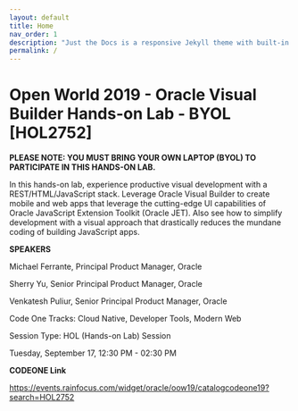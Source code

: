 ```yaml
---
layout: default
title: Home
nav_order: 1
description: "Just the Docs is a responsive Jekyll theme with built-in search that is easily customizable and hosted on GitHub Pages."
permalink: /
---
```

# Open World 2019 - Oracle Visual Builder Hands-on Lab - BYOL [HOL2752]

**PLEASE NOTE: YOU MUST BRING YOUR OWN LAPTOP (BYOL) TO PARTICIPATE IN THIS HANDS-ON LAB.**

In this hands-on lab, experience productive visual development with a REST/HTML/JavaScript stack. Leverage Oracle Visual Builder to create mobile and web apps that leverage the cutting-edge UI capabilities of Oracle JavaScript Extension Toolkit (Oracle JET). Also see how to simplify development with a visual approach that drastically reduces the mundane coding of building JavaScript apps.

**SPEAKERS**

Michael Ferrante, Principal Product Manager, Oracle

Sherry Yu, Senior Principal Product Manager, Oracle 

Venkatesh Puliur, Senior Principal Product Manager, Oracle

Code One Tracks: Cloud Native, Developer Tools, Modern Web

Session Type: HOL (Hands-on Lab) Session

Tuesday, September 17, 12:30 PM - 02:30 PM

**CODEONE Link**

https://events.rainfocus.com/widget/oracle/oow19/catalogcodeone19?search=HOL2752